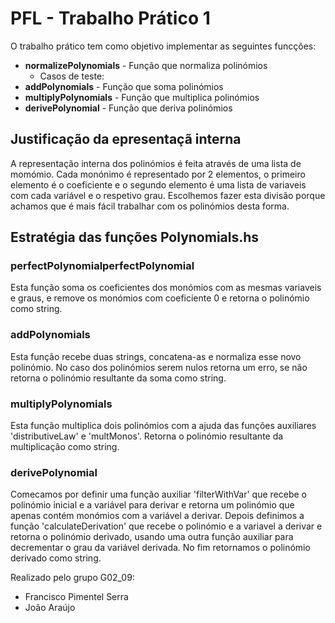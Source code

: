 # PFL - Trabalho Prático 1
O trabalho prático tem como objetivo implementar as seguintes funcções:
- **normalizePolynomials** - Função que normaliza polinómios
    - Casos de teste:
- **addPolynomials** - Função que soma polinómios
- **multiplyPolynomials** - Função que multiplica polinómios
- **derivePolynomial** - Função que deriva polinómios

## Justificação da epresentaçã interna
A representação interna dos polinómios é feita através de uma lista de momómio. Cada monónimo é representado por  2 elementos, o primeiro elemento é o coeficiente e o segundo elemento é uma lista de variaveis com cada variável e o respetivo grau. Escolhemos fazer esta divisão porque achamos que é mais fácil trabalhar com os polinómios desta forma.

## Estratégia das funções Polynomials.hs
### perfectPolynomialperfectPolynomial
Esta função soma os coeficientes dos monómios com as mesmas variaveis e graus, e remove os monómios com coeficiente 0 e retorna o polinómio como string.

### addPolynomials
Esta função recebe duas strings, concatena-as e normaliza esse novo polinómio. No caso dos polinómios serem nulos retorna um erro, se não retorna o polinómio resultante da soma como string.

### multiplyPolynomials
Esta função multiplica dois polinómios com a ajuda das funções auxiliares 'distributiveLaw' e 'multMonos'. Retorna o polinómio resultante da multiplicação como string.

### derivePolynomial
Comecamos por definir uma função auxiliar 'filterWithVar' que recebe o polinómio inicial e a variável para derivar e retorna um polinómio que apenas contém monómios com a variável a derivar. Depois definimos a função 'calculateDerivation' que recebe o polinómio e a variavel a derivar e retorna o polinómio derivado, usando uma outra função auxiliar para decrementar o grau da variável derivada. No fim retornamos o polinómio derivado como string.




Realizado pelo grupo G02_09:
- Francisco Pimentel Serra
- João Araújo